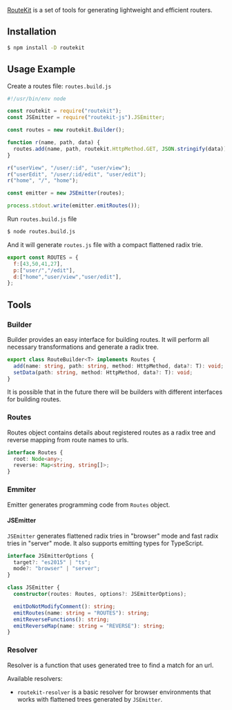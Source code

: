 [RouteKit](https://github.com/localvoid/routekit) is a set of tools for generating lightweight and efficient routers.

## Installation

```sh
$ npm install -D routekit
```

## Usage Example

Create a routes file: `routes.build.js`

```js
#!/usr/bin/env node

const routekit = require("routekit");
const JSEmitter = require("routekit-js").JSEmitter;

const routes = new routekit.Builder();

function r(name, path, data) {
  routes.add(name, path, routekit.HttpMethod.GET, JSON.stringify(data));
}

r("userView", "/user/:id", "user/view");
r("userEdit", "/user/:id/edit", "user/edit");
r("home", "/", "home");

const emitter = new JSEmitter(routes);

process.stdout.write(emitter.emitRoutes());
```

Run `routes.build.js` file

```sh
$ node routes.build.js
```

And it will generate `routes.js` file with a compact flattened radix trie.

```js
export const ROUTES = {
  f:[43,50,41,27],
  p:["user/","/edit"],
  d:["home","user/view","user/edit"],
};
```

## Tools

### Builder

Builder provides an easy interface for building routes. It will perform all necessary transformations and generate a
radix tree.

```ts
export class RouteBuilder<T> implements Routes {
  add(name: string, path: string, method: HttpMethod, data?: T): void;
  setData(path: string, method: HttpMethod, data?: T): void;
}
```

It is possible that in the future there will be builders with different interfaces for building routes.

### Routes

Routes object contains details about registered routes as a radix tree and reverse mapping from route names to urls.

```ts
interface Routes {
  root: Node<any>;
  reverse: Map<string, string[]>;
}
```

### Emmiter

Emitter generates programming code from `Routes` object.

#### JSEmitter

`JSEmitter` generates flattened radix tries in "browser" mode and fast radix tries in "server" mode. It also supports
emitting types for TypeScript.

```ts
interface JSEmitterOptions {
  target?: "es2015" | "ts";
  mode?: "browser" | "server";
}

class JSEmitter {
  constructor(routes: Routes, options?: JSEmitterOptions);

  emitDoNotModifyComment(): string;
  emitRoutes(name: string = "ROUTES"): string;
  emitReverseFunctions(): string;
  emitReverseMap(name: string = "REVERSE"): string;
}
```

### Resolver

Resolver is a function that uses generated tree to find a match for an url.

Available resolvers:

- `routekit-resolver` is a basic resolver for browser environments that works with flattened trees generated by
 `JSEmitter`.
